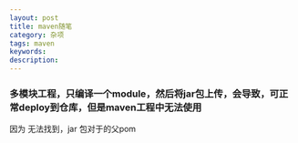 ```yaml
---
layout: post
title: maven随笔
category: 杂项
tags: maven
keywords:
description:
---
```


### 多模块工程，只编译一个module，然后将jar包上传，会导致，可正常deploy到仓库，但是maven工程中无法使用

因为 无法找到，jar 包对于的父pom
